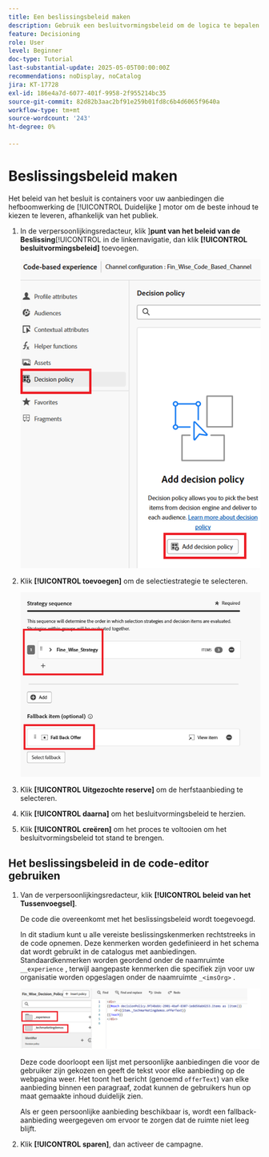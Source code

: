 ```yaml
---
title: Een beslissingsbeleid maken
description: Gebruik een besluitvormingsbeleid om de logica te bepalen die aanbiedingen aan een gebruiker tijdens verpersoonlijking worden geleverd.
feature: Decisioning
role: User
level: Beginner
doc-type: Tutorial
last-substantial-update: 2025-05-05T00:00:00Z
recommendations: noDisplay, noCatalog
jira: KT-17728
exl-id: 186e4a7d-6077-401f-9958-2f955214bc35
source-git-commit: 82d82b3aac2bf91e259b01fd8c6b4d6065f9640a
workflow-type: tm+mt
source-wordcount: '243'
ht-degree: 0%

---
```


# Beslissingsbeleid maken

Het beleid van het besluit is containers voor uw aanbiedingen die hefboomwerking de [!UICONTROL  Duidelijke ] motor om de beste inhoud te kiezen te leveren, afhankelijk van het publiek.

1. In de verpersoonlijkingsredacteur, klik ]**punt van het beleid van de Beslissing**[!UICONTROL  in de linkernavigatie, dan klik **[!UICONTROL besluitvormingsbeleid]** toevoegen.

   ![ creeer-besluit-beleid ](assets/decision-policy.png)

1. Klik **[!UICONTROL toevoegen]** om de selectiestrategie te selecteren.

   ![ besluit-beleid ](assets/decision-policy2.png)

1. Klik **[!UICONTROL Uitgezochte reserve]** om de herfstaanbieding te selecteren.
1. Klik **[!UICONTROL daarna]** om het besluitvormingsbeleid te herzien.
1. Klik **[!UICONTROL creëren]** om het proces te voltooien om het besluitvormingsbeleid tot stand te brengen.

## Het beslissingsbeleid in de code-editor gebruiken

1. Van de verpersoonlijkingsredacteur, klik **[!UICONTROL beleid van het Tussenvoegsel]**.

   De code die overeenkomt met het beslissingsbeleid wordt toegevoegd.

   In dit stadium kunt u alle vereiste beslissingskenmerken rechtstreeks in de code opnemen. Deze kenmerken worden gedefinieerd in het schema dat wordt gebruikt in de catalogus met aanbiedingen. Standaardkenmerken worden geordend onder de naamruimte `__experience` , terwijl aangepaste kenmerken die specifiek zijn voor uw organisatie worden opgeslagen onder de naamruimte `_<imsOrg>` .

   ![ using_decisions_polcy ](assets/Insert-policy.png)

   Deze code doorloopt een lijst met persoonlijke aanbiedingen die voor de gebruiker zijn gekozen en geeft de tekst voor elke aanbieding op de webpagina weer. Het toont het bericht (genoemd `offerText`) van elke aanbieding binnen een paragraaf, zodat kunnen de gebruikers hun op maat gemaakte inhoud duidelijk zien.

   Als er geen persoonlijke aanbieding beschikbaar is, wordt een fallback-aanbieding weergegeven om ervoor te zorgen dat de ruimte niet leeg blijft.

1. Klik **[!UICONTROL sparen]**, dan activeer de campagne.
